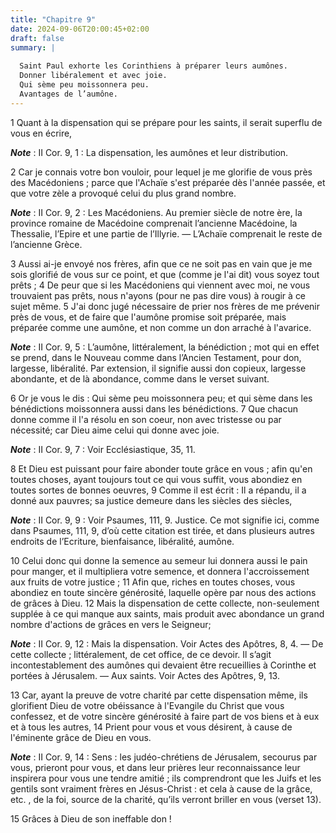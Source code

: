 ```yaml
---
title: "Chapitre 9"
date: 2024-09-06T20:00:45+02:00
draft: false
summary: |
  
  Saint Paul exhorte les Corinthiens à préparer leurs aumônes.
  Donner libéralement et avec joie.
  Qui sème peu moissonnera peu.
  Avantages de l’aumône.
---
```



1 Quant à la dispensation qui se prépare pour les saints, il serait superflu de vous en écrire,

***Note*** :  II Cor. 9, 1 : La dispensation, les aumônes et leur distribution.

2 Car je connais votre bon vouloir, pour lequel je me glorifie de vous près des Macédoniens ; parce que l'Achaïe s'est préparée dès l'année passée, et que votre zèle a provoqué celui du plus grand nombre.

***Note*** :  II Cor. 9, 2 : Les Macédoniens. Au premier siècle de notre ère, la province romaine de Macédoine comprenait l’ancienne Macédoine, la Thessalie, l’Epire et une partie de l’Illyrie. ― L’Achaïe comprenait le reste de l’ancienne Grèce.

3 Aussi ai-je envoyé nos frères, afin que ce ne soit pas en vain que je me sois glorifié de vous sur ce point, et que (comme je l'ai dit) vous soyez tout prêts ; 4 De peur que si les Macédoniens qui viennent avec moi, ne vous trouvaient pas prêts, nous n'ayons (pour ne pas dire vous) à rougir à ce sujet même. 5 J'ai donc jugé nécessaire de prier nos frères de me prévenir près de vous, et de faire que l'aumône promise soit préparée, mais préparée comme une aumône, et non comme un don arraché à l'avarice.

***Note*** :  II Cor. 9, 5 : L’aumône, littéralement, la bénédiction ; mot qui en effet se prend, dans le Nouveau comme dans l’Ancien Testament, pour don, largesse, libéralité. Par extension, il signifie aussi don copieux, largesse abondante, et de là abondance, comme dans le verset suivant.


6 Or je vous le dis : Qui sème peu moissonnera peu; et qui sème dans les bénédictions moissonnera aussi dans les bénédictions. 7 Que chacun donne comme il l'a résolu en son coeur, non avec tristesse ou par nécessité; car Dieu aime celui qui donne avec joie.

***Note*** :  II Cor. 9, 7 : Voir Ecclésiastique, 35, 11.


8 Et Dieu est puissant pour faire abonder toute grâce en vous ; afin qu'en toutes choses, ayant toujours tout ce qui vous suffit, vous abondiez en toutes sortes de bonnes oeuvres, 9 Comme il est écrit : Il a répandu, il a donné aux pauvres; sa justice demeure dans les siècles des siècles,

***Note*** :  II Cor. 9, 9 : Voir Psaumes, 111, 9. Justice. Ce mot signifie ici, comme dans Psaumes, 111, 9, d’où cette citation est tirée, et dans plusieurs autres endroits de l’Ecriture, bienfaisance, libéralité, aumône.


10 Celui donc qui donne la semence au semeur lui donnera aussi le pain pour manger, et il multipliera votre semence, et donnera l'accroissement aux fruits de votre justice ; 11 Afin que, riches en toutes choses, vous abondiez en toute sincère générosité, laquelle opère par nous des actions de grâces à Dieu. 12 Mais la dispensation de cette collecte, non-seulement supplée à ce qui manque aux saints, mais produit avec abondance un grand nombre d'actions de grâces en vers le Seigneur;

***Note*** :  II Cor. 9, 12 : Mais la dispensation. Voir Actes des Apôtres, 8, 4. ― De cette collecte ; littéralement, de cet office, de ce devoir. Il s’agit incontestablement des aumônes qui devaient être recueillies à Corinthe et portées à Jérusalem. ― Aux saints. Voir Actes des Apôtres, 9, 13.

13 Car, ayant la preuve de votre charité par cette dispensation même, ils glorifient Dieu de votre obéissance à l'Evangile du Christ que vous confessez, et de votre sincère générosité à faire part de vos biens et à eux et à tous les autres, 14 Prient pour vous et vous désirent, à cause de l'éminente grâce de Dieu en vous.

***Note*** :  II Cor. 9, 14 : Sens : les judéo-chrétiens de Jérusalem, secourus par vous, prieront pour vous, et dans leur prières leur reconnaissance leur inspirera pour vous une tendre amitié ; ils comprendront que les Juifs et les gentils sont vraiment frères en Jésus-Christ : et cela à cause de la grâce, etc. , de la foi, source de la charité, qu’ils verront briller en vous (verset 13).

15 Grâces à Dieu de son ineffable don !

